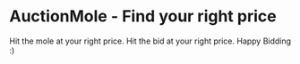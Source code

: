 # AuctionMole - Find your right price

Hit the mole at your right price. 
Hit the bid at your right price.
Happy Bidding :)